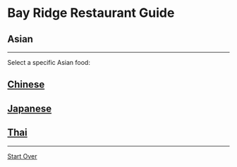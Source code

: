# Bay Ridge Restaurant Guide
## Asian
---
Select a specific Asian food:
## [Chinese](../asian/chinese.md)
## [Japanese](../asian/japenese.md)
## [Thai](../asian/thai.md)
---
[Start Over](../home.md)